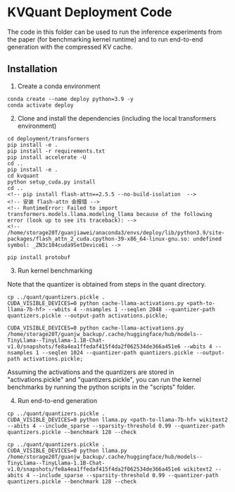 # KVQuant Deployment Code

The code in this folder can be used to run the inference experiments from the paper (for benchmarking kernel runtime) and to run end-to-end generation with the compressed KV cache.

## Installation

1. Create a conda environment
```
conda create --name deploy python=3.9 -y
conda activate deploy
```

2. Clone and install the dependencies (including the local transformers environment)
```
cd deployment/transformers
pip install -e .
pip install -r requirements.txt
pip install accelerate -U
cd ..
pip install -e .
cd kvquant
python setup_cuda.py install
cd ..
<!-- pip install flash-attn==2.5.5 --no-build-isolation  -->
<!-- 安装 flash-attn 会报错 -->
<!-- RuntimeError: Failed to import transformers.models.llama.modeling_llama because of the following error (look up to see its traceback): -->
<!-- /home/storage20T/guanjiawei/anaconda3/envs/deploy/lib/python3.9/site-packages/flash_attn_2_cuda.cpython-39-x86_64-linux-gnu.so: undefined symbol: _ZN3c104cuda9SetDeviceEi -->

pip install protobuf
```

3. Run kernel benchmarking

Note that the quantizer is obtained from steps in the quant directory.

```
cp ../quant/quantizers.pickle .
CUDA_VISIBLE_DEVICES=0 python cache-llama-activations.py <path-to-llama-7b-hf> --wbits 4 --nsamples 1 --seqlen 2048 --quantizer-path quantizers.pickle --output-path activations.pickle;
```

```
CUDA_VISIBLE_DEVICES=0 python cache-llama-activations.py /home/storage20T/guanjw_backup/.cache/huggingface/hub/models--TinyLlama--TinyLlama-1.1B-Chat-v1.0/snapshots/fe8a4ea1ffedaf415f4da2f062534de366a451e6 --wbits 4 --nsamples 1 --seqlen 1024 --quantizer-path quantizers.pickle --output-path activations.pickle;
```

Assuming the activations and the quantizers are stored in "activations.pickle" and "quantizers.pickle", you can run the kernel benchmarks by running the python scripts in the "scripts" folder.

4. Run end-to-end generation

```
cp ../quant/quantizers.pickle .
CUDA_VISIBLE_DEVICES=0 python llama.py <path-to-llama-7b-hf> wikitext2 --abits 4 --include_sparse --sparsity-threshold 0.99 --quantizer-path quantizers.pickle --benchmark 128 --check
```

```
cp ../quant/quantizers.pickle .
CUDA_VISIBLE_DEVICES=0 python llama.py /home/storage20T/guanjw_backup/.cache/huggingface/hub/models--TinyLlama--TinyLlama-1.1B-Chat-v1.0/snapshots/fe8a4ea1ffedaf415f4da2f062534de366a451e6 wikitext2 --abits 4 --include_sparse --sparsity-threshold 0.99 --quantizer-path quantizers.pickle --benchmark 128 --check
```